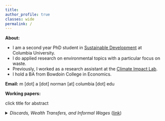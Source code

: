 ```yaml
---
title: 
author_profile: true
classes: wide
permalink: /
---
```


**About:**
- I am a second year PhD student in [Sustainable Development](https://www.sipa.columbia.edu/academics/programs/phd-sustainable-development) at Columbia University.
- I do applied research on environmental topics with a particular focus on waste.
- Previously, I worked as a research assistant at the [Climate Impact Lab](https://impactlab.org/).
- I hold a BA from Bowdoin College in Economics.

**Email:**  m [dot] a [dot] norman [at] columbia [dot] edu

**Working papers:**

click title for abstract
<details><summary> <em>Discards, Wealth Transfers, and Informal Wages</em> (<a href="https://mayaanorman.github.io/docs/bottlebills.pdf">link</a>)</summary>
<p>
This paper presents suggestive evidence that waste policy can improve birth outcomes to a similar extent as SNAP and EITC. A very simple economic model of recycling participation implies that recycling for cash transfers wealth to low-wage earners. Between 1973 and 1990, ten states introduced deposit refund programs for beverage containers. These deposit refund policies likely increased the magnitude of wealth transfers associated with recycling. This paper exploits idiosyncratic variation in the timing and location of policy implementation to measure for any reduction in the incidence of low birth weights associated with deposit refund programs. The results show deposit refund policy introductions are associated with a .3 percentage point reduction in the incidence of low birth weight on average among mothers with less than a high school education. I rely on the literature connecting wealth transfers and birth outcomes to argue this result extends a small empirical literature highlighting the progressive nature of beverage container deposit refund programs. 

</p>
</details>








